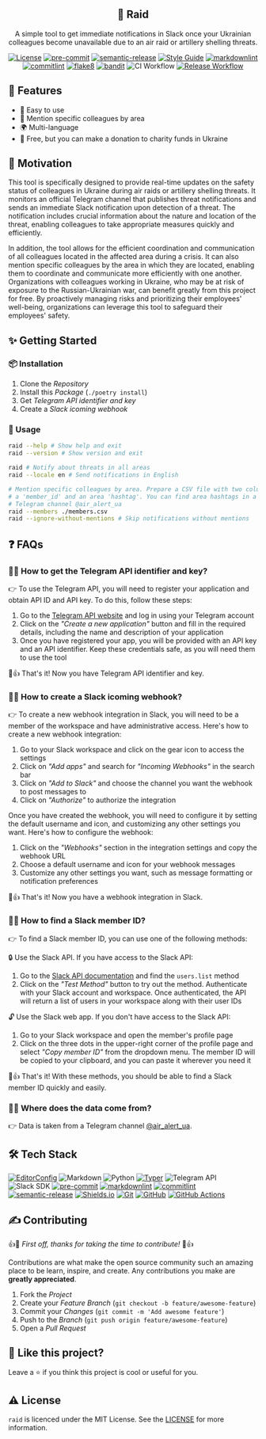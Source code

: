 <!-- markdownlint-disable MD033 -->
<!-- markdownlint-disable MD041 -->

<div align="center">
  <h2 align="center">📢 Raid</h2>
  <p align="center">
    A simple tool to get immediate notifications in Slack once your Ukrainian
    colleagues become unavailable due to an air raid or artillery shelling
    threats.
  </p>

  <p id="shields" align="center" markdown="1">

[![License](https://img.shields.io/badge/license-MIT-3178C6?style=flat)](LICENSE)
[![pre-commit](https://img.shields.io/badge/pre--commit-enabled-brightgreen?logo=pre-commit&logoColor=white)][github-pre-commit]
[![semantic-release](https://img.shields.io/badge/%20%20%F0%9F%93%A6%F0%9F%9A%80-semantic--release-e10079.svg)][github-semantic-release]
[![Style Guide](https://img.shields.io/badge/code%20style-black-000?style=flat)][github-black]
[![markdownlint](https://img.shields.io/badge/linter-markdownlint-000?style=flat)][github-markdownlint]
[![commitlint](https://img.shields.io/badge/linter-commitlint-F7B93E?style=flat)][github-commitlint]
[![flake8](https://img.shields.io/badge/linter-flake8-3776AB?style=flat)][github-flake8]
[![bandit](https://img.shields.io/badge/linter-bandit-FFC107?style=flat)][github-bandit]
![CI Workflow](https://github.com/malokhvii-eduard/raid/actions/workflows/ci.yml/badge.svg)
[![Release Workflow](https://github.com/malokhvii-eduard/raid/actions/workflows/release.yml/badge.svg)](https://github.com/malokhvii-eduard/raid/)

  </p>
</div>

## 🎉 Features

- 🚀 Easy to use
- 🔖 Mention specific colleagues by area
- 🌍 Multi-language
- 🤝 Free, but you can make a donation to charity funds in Ukraine

## 🌻 Motivation

This tool is specifically designed to provide real-time updates on the safety
status of colleagues in Ukraine during air raids or artillery shelling threats.
It monitors an official Telegram channel that publishes threat notifications and
sends an immediate Slack notification upon detection of a threat. The
notification includes crucial information about the nature and location of the
threat, enabling colleagues to take appropriate measures quickly and efficiently.

In addition, the tool allows for the efficient coordination and communication
of all colleagues located in the affected area during a crisis. It can also
mention specific colleagues by the area in which they are located, enabling them
to coordinate and communicate more efficiently with one another. Organizations
with colleagues working in Ukraine, who may be at risk of exposure to the
Russian-Ukrainian war, can benefit greatly from this project for free. By
proactively managing risks and prioritizing their employees' well-being,
organizations can leverage this tool to safeguard their employees' safety.

## ✨ Getting Started

### 📦 Installation

1. Clone the *Repository*
2. Install this *Package* (`./poetry install`)
3. Get *Telegram API identifier and key*
4. Create a *Slack icoming webhook*

### 👀 Usage

```bash
raid --help # Show help and exit
raid --version # Show version and exit

raid # Notify about threats in all areas
raid --locale en # Send notifications in English

# Mention specific colleagues by area. Prepare a CSV file with two columns:
# a 'member_id' and an area 'hashtag'. You can find area hashtags in a
# Telegram channel @air_alert_ua
raid --members ./members.csv
raid --ignore-without-mentions # Skip notifications without mentions
```

## ❓ FAQs

<!-- FAQ 1 -->
<!-- markdownlint-disable MD013 -->
### 🙋‍♂️ How to get the Telegram API identifier and key?
<!-- markdownlint-enable MD013 -->

👉 To use the Telegram API, you will need to register your application and
obtain API ID and API key. To do this, follow these steps:

1. Go to the [Telegram API website][telegram-api] and log in
using your Telegram account
2. Click on the *"Create a new application"* button and fill in the required
details, including the name and description of your application
3. Once you have registered your app, you will be provided with an API key and
an API identifier. Keep these credentials safe, as you will need them to use
the tool

🎉👍 That's it! Now you have Telegram API identifier and key.

<!-- FAQ 2 -->
<!-- markdownlint-disable MD013 -->
### 🙋‍♂️ How to create a Slack icoming webhook?
<!-- markdownlint-enable MD013 -->

👉 To create a new webhook integration in Slack, you will need to be a member
of the workspace and have administrative access. Here's how to create a new
webhook integration:

1. Go to your Slack workspace and click on the gear icon to access the settings
2. Click on *"Add apps"* and search for *"Incoming Webhooks"* in the search bar
3. Click on *"Add to Slack"* and choose the channel you want the webhook to post
messages to
4. Click on *"Authorize"* to authorize the integration

Once you have created the webhook, you will need to configure it by setting the
default username and icon, and customizing any other settings you want. Here's
how to configure the webhook:

1. Click on the *"Webhooks"* section in the integration settings and copy the
webhook URL
2. Choose a default username and icon for your webhook messages
3. Customize any other settings you want, such as message formatting or
notification preferences

🎉👍 That's it! Now you have a webhook integration in Slack.

<!-- FAQ 3 -->
<!-- markdownlint-disable MD013 -->
### 🙋‍♂️ How to find a Slack member ID?
<!-- markdownlint-enable MD013 -->

👉 To find a Slack member ID, you can use one of the following methods:

🔒 Use the Slack API. If you have access to the Slack API:

1. Go to the [Slack API documentation][slack-api-users-list] and find the
`users.list` method
2. Click on the *"Test Method"* button to try out the method. Authenticate with
your Slack account and workspace. Once authenticated, the API will return a
list of users in your workspace along with their user IDs

🔓 Use the Slack web app. If you don't have access to the Slack API:

1. Go to your Slack workspace and open the member's profile page
2. Click on the three dots in the upper-right corner of the profile page and
select *"Copy member ID"* from the dropdown menu. The member ID will be copied
to your clipboard, and you can paste it wherever you need it

🎉👍 That's it! With these methods, you should be able to find a Slack member ID
quickly and easily.

<!-- FAQ 4 -->
<!-- markdownlint-disable MD013 -->
### 🙋‍♂️ Where does the data come from?
<!-- markdownlint-enable MD013 -->

👉 Data is taken from a Telegram channel [@air_alert_ua][telegram-air-alert-ua].

## 🛠️ Tech Stack

<!-- markdownlint-disable MD013 -->
[![EditorConfig](https://img.shields.io/badge/EditorConfig-FEFEFE?logo=editorconfig&logoColor=000&style=flat)][editorconfig]
![Markdown](https://img.shields.io/badge/Markdown-000?logo=markdown&logoColor=fff&style=flat)
![Python](https://img.shields.io/badge/Python-3776AB?logo=python&logoColor=fff&style=flat)
[![Typer](https://img.shields.io/badge/Typer-4EAA25?logo=gnubash&logoColor=fff&style=flat)][github-typer]
![Telegram API](https://img.shields.io/badge/Telegram%20API-26A5E4?logo=telegram&logoColor=fff&style=flat)
![Slack SDK](https://img.shields.io/badge/Slack%20SDK-4A154B?logo=slack&logoColor=fff&style=flat)
[![pre-commit](https://img.shields.io/badge/pre--commit-FAB040?logo=precommit&logoColor=fff&style=flat)][github-pre-commit]
[![markdownlint](https://img.shields.io/badge/markdownlint-000?logo=markdown&logoColor=fff&style=flat)][github-markdownlint]
[![commitlint](https://img.shields.io/badge/commitlint-F7B93E?logo=c&logoColor=000&style=flat)][github-commitlint]
[![semantic-release](https://img.shields.io/badge/semantic--release-494949?logo=semanticrelease&logoColor=fff&style=flat)][github-semantic-release]
[![Shields.io](https://img.shields.io/badge/Shields.io-000?logo=shieldsdotio&logoColor=fff&style=flat)][shields]
[![Git](https://img.shields.io/badge/Git-F05032?logo=git&logoColor=fff&style=flat)][git-scm]
[![GitHub](https://img.shields.io/badge/GitHub-181717?logo=github&logoColor=fff&style=flat)][github]
[![GitHub Actions](https://img.shields.io/badge/GitHub%20Actions-2088FF?logo=githubactions&logoColor=fff&style=flat)][github-actions]
<!-- markdownlint-enable MD013 -->

## ✍️ Contributing

👍🎉 *First off, thanks for taking the time to contribute!* 🎉👍

Contributions are what make the open source community such an amazing place to
be learn, inspire, and create. Any contributions you make are **greatly
appreciated**.

1. Fork the *Project*
2. Create your *Feature Branch* (`git checkout -b feature/awesome-feature`)
3. Commit your *Changes* (`git commit -m 'Add awesome feature'`)
4. Push to the *Branch* (`git push origin feature/awesome-feature`)
5. Open a *Pull Request*

## 💖 Like this project?

Leave a ⭐ if you think this project is cool or useful for you.

## ⚠️ License

`raid` is licenced under the MIT License. See the [LICENSE](LICENSE)
for more information.

<!-- markdownlint-disable MD013 -->
<!-- Github links -->
[github-actions]: https://docs.github.com/en/actions
[github-bandit]: https://github.com/PyCQA/bandit
[github-black]: https://github.com/psf/black
[github-commitlint]: https://github.com/conventional-changelog/commitlint
[github-flake8]: https://github.com/PyCQA/flake8
[github-markdownlint]: https://github.com/DavidAnson/markdownlint
[github-pre-commit]: https://github.com/pre-commit/pre-commit
[github-semantic-release]: https://github.com/semantic-release/semantic-release
[github-typer]: https://github.com/tiangolo/typer
[github]: https://github.com

<!-- Other links -->
[editorconfig]: https://editorconfig.org
[git-scm]: https://git-scm.com
[shields]: https://shields.io
[slack-api-users-list]: https://api.slack.com/methods/users.list
[telegram-air-alert-ua]: https://telegram.me/air_alert_ua
[telegram-api]: https://core.telegram.org/api
